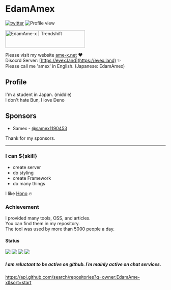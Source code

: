 <h1 align="left">EdamAmex</h1>  

[![twitter](https://img.shields.io/twitter/follow/amex2189?style=social)](https://twitter.com/amex2189)
![Profile view](https://komarev.com/ghpvc/?username=EdamAme-x&color=lightgrey)

<a href="/" target="_blank"><img src="https://trendshift.io/api/badge/developers/6698" alt="EdamAme-x | Trendshift" style="width: 250px; height: 55px;" width="250" height="55"/></a>

Please visit my website [ame-x.net](https://ame-x.net) ❤  
Disocrd Server: [https://evex.land](https://evex.land) ✨  
Please call me 'amex' in English. (Japanese: EdamAmex)

## Profile
I'm a student in Japan. (middle)  
I don't hate Bun, I love Deno

## Sponsors
- Samex - [@samex1190453](https://twitter.com/samex1190453)

Thank for my sponsors.

---

### I can ${skill}
- create server
- do styling
- create Framework
- do many things

I like [Hono](https://github.com/honojs/hono) 🔥

### Achievement

I provided many tools, OSS, and articles.  
You can find them in my repository.  
The tool was used by more than 5000 people a day.  

#### Status

![](http://github-profile-summary-cards.vercel.app/api/cards/most-commit-language?username=EdamAme-x&theme=2077)
![](http://github-profile-summary-cards.vercel.app/api/cards/repos-per-language?username=EdamAme-x&theme=aura_dark)
![](http://github-profile-summary-cards.vercel.app/api/cards/productive-time?username=EdamAme-x&theme=aura_dark&utcOffset=8)
![](http://github-profile-summary-cards.vercel.app/api/cards/stats?username=EdamAme-x&theme=2077)

##### I am reluctant to be active on github. I´m mainly active on chat services.
https://api.github.com/search/repositories?q=owner:EdamAme-x&sort=start

<!--work experience-->
